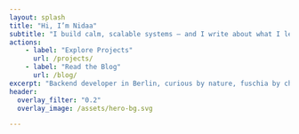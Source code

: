 ```yaml
---
layout: splash
title: "Hi, I’m Nidaa"
subtitle: "I build calm, scalable systems — and I write about what I learn along the way."
actions:
    - label: "Explore Projects"
      url: /projects/
    - label: "Read the Blog"
      url: /blog/
excerpt: "Backend developer in Berlin, curious by nature, fuschia by choice."
header:
  overlay_filter: "0.2"
  overlay_image: /assets/hero-bg.svg

---
```


<style>
.page__hero--overlay {
  background-image: none !important;
}

.page__hero__content {
  text-align: center;
  padding: 6rem 2rem;
}

.page__title {
  font-size: 4rem;
  font-weight: 300;
  color: white !important;
  margin-bottom: 1.5rem;
}

.page__subtitle {
  font-size: 1.25rem;
  color: #e5e7eb !important;
  margin-bottom: 2rem;
}

.page__lead {
  font-size: 1.1rem;
  color: #d1d5db !important;
  margin-bottom: 2.5rem;
}

.btn--primary,
.btn--inverse {
  background: rgba(255, 255, 255, 0.05);
  border: 1px solid #ffffff33;
  color: #fff !important;
  padding: 0.8rem 1.6rem;
  border-radius: 0.5rem;
  transition: all 0.3s ease;
  margin: 0 0.5rem;
}

.btn--primary:hover,
.btn--inverse:hover {
  background: rgba(255, 255, 255, 0.15);
  transform: scale(1.05);
}
</style>


